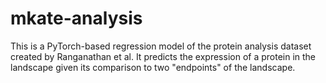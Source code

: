 # mkate-analysis

This is a PyTorch-based regression model of the protein analysis dataset created by Ranganathan et al. It predicts the expression of a protein in the landscape given its comparison to two "endpoints" of the landscape.